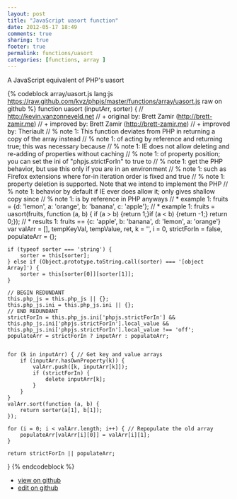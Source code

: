 ```yaml
---
layout: post
title: "JavaScript uasort function"
date: 2012-05-17 18:49
comments: true
sharing: true
footer: true
permalink: functions/uasort
categories: [functions, array ]
---
```

A JavaScript equivalent of PHP's uasort
<!-- more -->
{% codeblock array/uasort.js lang:js https://raw.github.com/kvz/phpjs/master/functions/array/uasort.js raw on github %}
function uasort (inputArr, sorter) {
    // http://kevin.vanzonneveld.net
    // +   original by: Brett Zamir (http://brett-zamir.me)
    // +   improved by: Brett Zamir (http://brett-zamir.me)
    // +   improved by: Theriault
    // %        note 1: This function deviates from PHP in returning a copy of the array instead
    // %        note 1: of acting by reference and returning true; this was necessary because
    // %        note 1: IE does not allow deleting and re-adding of properties without caching
    // %        note 1: of property position; you can set the ini of "phpjs.strictForIn" to true to
    // %        note 1: get the PHP behavior, but use this only if you are in an environment
    // %        note 1: such as Firefox extensions where for-in iteration order is fixed and true
    // %        note 1: property deletion is supported. Note that we intend to implement the PHP
    // %        note 1: behavior by default if IE ever does allow it; only gives shallow copy since
    // %        note 1: is by reference in PHP anyways
    // *     example 1: fruits = {d: 'lemon', a: 'orange', b: 'banana', c: 'apple'};
    // *     example 1: fruits = uasort(fruits, function (a, b) { if (a > b) {return 1;}if (a < b) {return -1;} return 0;});
    // *     results 1: fruits == {c: 'apple', b: 'banana', d: 'lemon', a: 'orange'}
    var valArr = [],
        tempKeyVal, tempValue, ret, k = '',
        i = 0,
        strictForIn = false,
        populateArr = {};

    if (typeof sorter === 'string') {
        sorter = this[sorter];
    } else if (Object.prototype.toString.call(sorter) === '[object Array]') {
        sorter = this[sorter[0]][sorter[1]];
    }

    // BEGIN REDUNDANT
    this.php_js = this.php_js || {};
    this.php_js.ini = this.php_js.ini || {};
    // END REDUNDANT
    strictForIn = this.php_js.ini['phpjs.strictForIn'] && this.php_js.ini['phpjs.strictForIn'].local_value && this.php_js.ini['phpjs.strictForIn'].local_value !== 'off';
    populateArr = strictForIn ? inputArr : populateArr;


    for (k in inputArr) { // Get key and value arrays
        if (inputArr.hasOwnProperty(k)) {
            valArr.push([k, inputArr[k]]);
            if (strictForIn) {
                delete inputArr[k];
            }
        }
    }
    valArr.sort(function (a, b) {
        return sorter(a[1], b[1]);
    });
    
    for (i = 0; i < valArr.length; i++) { // Repopulate the old array
        populateArr[valArr[i][0]] = valArr[i][1];
    }

    return strictForIn || populateArr;
}
{% endcodeblock %}
<ul>
 <li><a href="https://github.com/kvz/phpjs/blob/master/functions/array/uasort.js">view on github</a></li>
 <li><a href="https://github.com/kvz/phpjs/edit/master/functions/array/uasort.js">edit on github</a></li>
</ul>
